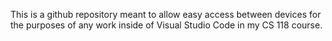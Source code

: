 This is a github repository meant to allow easy access between devices for the purposes of any work inside of Visual Studio Code in my CS 118 course. 
